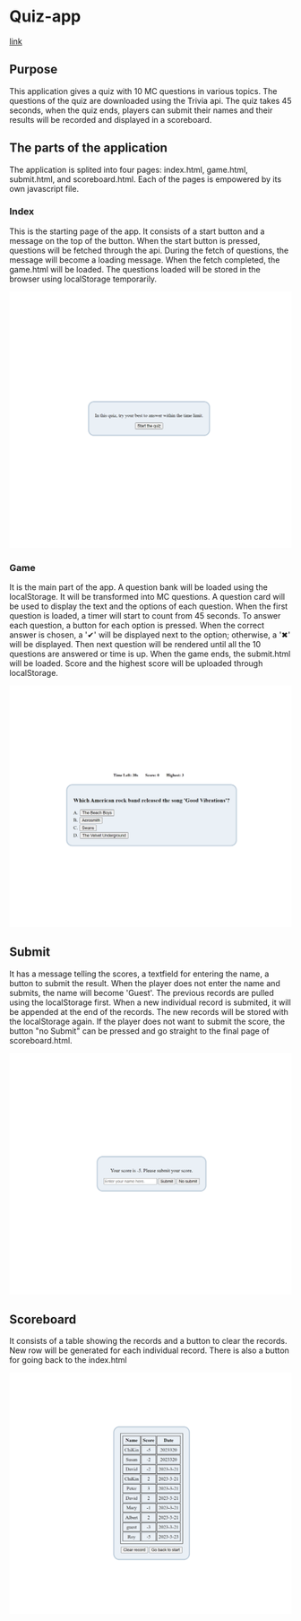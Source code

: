 # Quiz-app

[link](cckinwest.github.io/Quiz-app/index.html)

## Purpose

This application gives a quiz with 10 MC questions in various topics. The questions of the quiz are downloaded using the Trivia api. The quiz takes 45 seconds, when the quiz ends, players can submit their names and their results will be recorded and displayed in a scoreboard.

## The parts of the application

The application is splited into four pages: index.html, game.html, submit.html, and scoreboard.html. Each of the pages is empowered by its own javascript file.

### Index

This is the starting page of the app. It consists of a start button and a message on the top of the button. When the start button is pressed, questions will be fetched through the api. During the fetch of questions, the message will become a loading message. When the fetch completed, the game.html will be loaded. The questions loaded will be stored in the browser using localStorage temporarily.

![index](./image/Quiz-app_index.png)

### Game

It is the main part of the app. A question bank will be loaded using the localStorage. It will be transformed into MC questions. A question card will be used to display the text and the options of each question. When the first question is loaded, a timer will start to count from 45 seconds. To answer each question, a button for each option is pressed. When the correct answer is chosen, a '✔' will be displayed next to the option; otherwise, a '✖' will be displayed. Then next question will be rendered until all the 10 questions are answered or time is up. When the game ends, the submit.html will be loaded. Score and the highest score will be uploaded through localStorage.

![index](./image/Quiz-app_game.png)

## Submit

It has a message telling the scores, a textfield for entering the name, a button to submit the result. When the player does not enter the name and submits, the name will become 'Guest'. The previous records are pulled using the localStorage first. When a new individual record is submited, it will be appended at the end of the records. The new records will be stored with the localStorage again. If the player does not want to submit the score, the button "no Submit" can be pressed and go straight to the final page of scoreboard.html.

![index](./image/Quiz-app_submit.png)

## Scoreboard

It consists of a table showing the records and a button to clear the records. New row will be generated for each individual record. There is also a button for going back to the index.html

![index](./image/Quiz-app_scoreboard.png)
